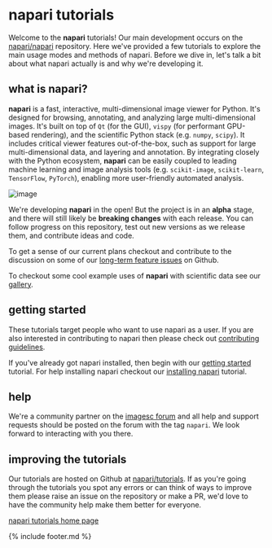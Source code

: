 # napari tutorials

Welcome to the **napari** tutorials!
Our main development occurs on the [napari/napari](https://github.com/napari/napari) repository.
Here we've provided a few tutorials to explore the main usage modes and methods of napari.
Before we dive in, let's talk a bit about what napari actually is and why we're developing it.

## what is napari?

**napari** is a fast, interactive, multi-dimensional image viewer for Python.
It's designed for browsing, annotating, and analyzing large multi-dimensional images.
It's built on top of `Qt` (for the GUI), `vispy` (for performant GPU-based rendering),
and the scientific Python stack (e.g. `numpy`, `scipy`).
It includes critical viewer features out-of-the-box,
such as support for large multi-dimensional data, and layering and annotation.
By integrating closely with the Python ecosystem,
**napari** can be easily coupled to leading machine learning and image analysis tools (e.g. `scikit-image`, `scikit-learn`, `TensorFlow`, `PyTorch`),
enabling more user-friendly automated analysis.

![image](./assets/tutorials/napari_overview.png)

We're developing **napari** in the open!
But the project is in an **alpha** stage,
and there will still likely be **breaking changes** with each release.
You can follow progress on this repository,
test out new versions as we release them,
and contribute ideas and code.

To get a sense of our current plans checkout and contribute to the discussion on some of our [long-term feature issues](https://github.com/napari/napari/issues?q=is%3Aissue+is%3Aopen+label%3A%22long-term+feature%22) on Github.

To checkout some cool example uses of **napari** with scientific data see our [gallery](./gallery).

## getting started

These tutorials target people who want to use napari as a user.
If you are also interested in contributing to napari then please check out [contributing guidelines](https://github.com/napari/napari/blob/master/docs/developers/CONTRIBUTING.md).

If you've already got napari installed,
then begin with our [getting started](./fundamentals/getting_started) tutorial.
For help installing napari checkout our [installing napari](./fundamentals/installation) tutorial.

## help

We're a community partner on the [imagesc forum](https://forum.image.sc/tags/napari) and all help and support requests should be posted on the forum with the tag `napari`.
We look forward to interacting with you there.

## improving the tutorials

Our tutorials are hosted on Github at [napari/tutorials](https://github.com/napari/tutorials).
If as you're going through the tutorials you spot any errors or can think of ways to improve them
please raise an issue on the repository or make a PR,
we'd love to have the community help make them better for everyone.

[napari tutorials home page](http://www.napari.org/tutorials)

{% include footer.md %}
